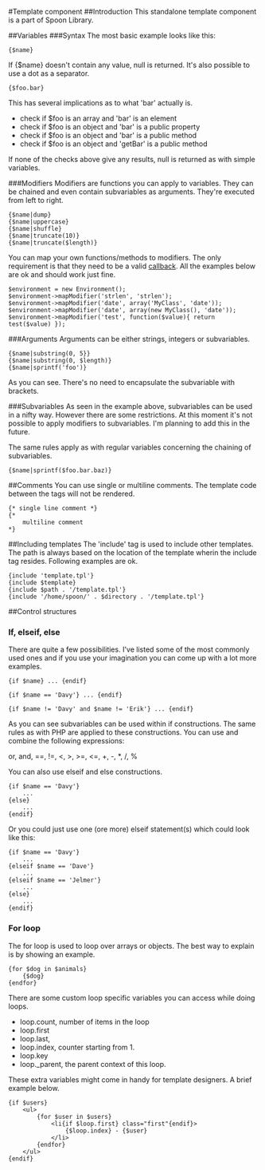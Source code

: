 #Template component</h1>
##Introduction</h2>
This standalone template component is a part of Spoon Library.

##Variables
###Syntax
The most basic example looks like this:

	{$name}

If {$name} doesn't contain any value, null is returned. It's also possible to use a dot as a separator.

	{$foo.bar}

This has several implications as to what 'bar' actually is.

* check if $foo is an array and 'bar' is an element
* check if $foo is an object and 'bar' is a public property
* check if $foo is an object and 'bar' is a public method
* check if $foo is an object and 'getBar' is a public method

If none of the checks above give any results, null is returned as with simple variables.

###Modifiers
Modifiers are functions you can apply to variables. They can be chained and even contain
subvariables as arguments. They're executed from left to right.

	{$name|dump}
	{$name|uppercase}
	{$name|shuffle}
	{$name|truncate(10)}
	{$name|truncate($length)}

You can map your own functions/methods to modifiers. The only requirement is that they
need to be a valid <a href="http://www.php.net/callback">callback</a>. All the examples
below are ok and should work just fine.

	$environment = new Environment();
	$environment->mapModifier('strlen', 'strlen');
	$environment->mapModifier('date', array('MyClass', 'date'));
	$environment->mapModifier('date', array(new MyClass(), 'date'));
	$environment->mapModifier('test', function($value){ return test($value) });

###Arguments
Arguments can be either strings, integers or subvariables.

	{$name|substring(0, 5}}
	{$name|substring(0, $length)}
	{$name|sprintf('foo')}

As you can see. There's no need to encapsulate the subvariable with brackets.

###Subvariables
As seen in the example above, subvariables can be used in a nifty way. However there are some
restrictions. At this moment it's not possible to apply modifiers to subvariables. I'm planning
to add this in the future.

The same rules apply as with regular variables concerning the chaining of subvariables.

	{$name|sprintf($foo.bar.baz)}

##Comments
You can use single or multiline comments. The template code between the tags will not be rendered.

	{* single line comment *}
	{*
		multiline comment
	*}

##Including templates
The 'include' tag is used to include other templates. The path is always based on the
location of the template wherin the include tag resides. Following examples are ok.

	{include 'template.tpl'}
	{include $template}
	{include $path . '/template.tpl'}
	{include '/home/spoon/' . $directory . '/template.tpl'}

##Control structures
### If, elseif, else
There are quite a few possibilities. I've listed some of the most commonly used ones and if you
use your imagination you can come up with a lot more examples.

	{if $name} ... {endif}
	
	{if $name == 'Davy'} ... {endif}
	
	{if $name != 'Davy' and $name != 'Erik'} ... {endif}
	
As you can see subvariables can be used within if constructions. The same rules as with PHP are
applied to these constructions. You can use and combine the following expressions:

or, and, ==, !=, <, >, >=, <=, +, -, *, /, %

You can also use elseif and else constructions.

	{if $name == 'Davy'}
		...
	{else}
		...
	{endif}

Or you could just use one (ore more) elseif statement(s) which could look like this:

	{if $name == 'Davy'}
		...
	{elseif $name == 'Dave'}
		...
	{elseif $name == 'Jelmer'}
		...
	{else}
		...
	{endif}

### For loop
The for loop is used to loop over arrays or objects. The best way to explain is by showing an
example.

	{for $dog in $animals}
		{$dog}
	{endfor}

There are some custom loop specific variables you can access while doing loops.

* loop.count, number of items in the loop
* loop.first
* loop.last,
* loop.index, counter starting from 1.
* loop.key
* loop._parent, the parent context of this loop.

These extra variables might come in handy for template designers. A brief example below.

	{if $users}
		<ul>
			{for $user in $users}
				<li{if $loop.first} class="first"{endif}>
					{$loop.index} - {$user}
				</li>
			{endfor}
		</ul>
	{endif}